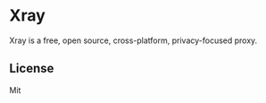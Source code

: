 Xray
====

Xray is a free, open source, cross-platform, privacy-focused proxy.

License
-------

Mit
